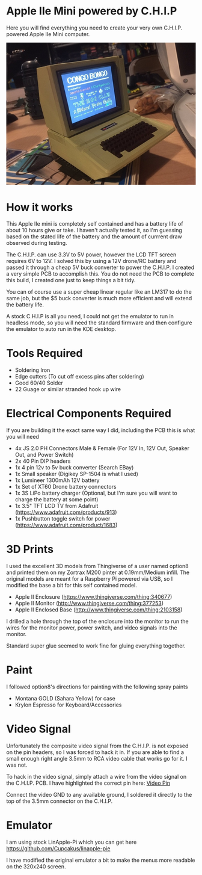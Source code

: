# Apple IIe Mini powered by C.H.I.P
Here you will find everything you need to create your very own C.H.I.P. powered Apple IIe Mini computer.

![Finished Build](./BuildImages/BuildImage3.jpg)

# How it works
This Apple IIe mini is completely self contained and has a battery life of about 10 hours give or take.  I haven't actually tested it, so I'm guessing based on the stated life of the battery and the amount of currrent draw observed during testing.

The C.H.I.P. can use 3.3V to 5V power, however the LCD TFT screen requires 6V to 12V.  I solved this by using a 12V drone/RC battery and passed it through a cheap 5V buck converter to power the C.H.I.P.  I created a very simple PCB to accomplish this.  You do not need the PCB to complete this build, I created one just to keep things a bit tidy.

You can of course use a super cheap linear regular like an LM317 to do the same job, but the $5 buck converter is much more efficient and will extend the battery life.

A stock C.H.I.P is all you need, I could not get the emulator to run in headless mode, so you will need the standard firmware and then configure the emulator to auto run in the KDE desktop.

# Tools Required
- Soldering Iron
- Edge cutters (To cut off excess pins after soldering)
- Good 60/40 Solder
- 22 Guage or similar stranded hook up wire

# Electrical Components Required
If you are building it the exact same way I did, including the PCB this is what you will need
- 4x JS 2.0 PH Connectors Male & Female (For 12V In, 12V Out, Speaker Out, and Power Switch)
- 2x 40 Pin DIP headers
- 1x 4 pin 12v to 5v buck converter (Search EBay)
- 1x Small speaker (Digikey SP-1504 is what I used)
- 1x Lumineer 1300mAh 12V battery
- 1x Set of XT60 Drone battery connectors
- 1x 3S LiPo battery charger (Optional, but I'm sure you will want to charge the battery at some point)
- 1x 3.5" TFT LCD TV from Adafruit (https://www.adafruit.com/products/913)
- 1x Pushbutton toggle switch for power (https://www.adafruit.com/product/1683)

# 3D Prints
I used the excellent 3D models from Thingiverse of a user named option8 and printed them on my Zortrax M200 pinter at 0.19mm/Medium infill.  The original models are meant for a Raspberry Pi powered via USB, so I modified the base a bit for this self contained model.
- Apple II Enclosure (https://www.thingiverse.com/thing:340677)
- Apple II Monitor (http://www.thingiverse.com/thing:377253)
- Apple II Enclosed Base (http://www.thingiverse.com/thing:2103158)

I drilled a hole through the top of the enclosure into the monitor to run the wires for the monitor power, power switch, and video signals into the monitor.

Standard super glue seemed to work fine for gluing everything together.

# Paint
I followed option8's directions for painting with the following spray paints
- Montana GOLD (Sahara Yellow) for case
- Krylon Espresso for Keyboard/Accessories

# Video Signal
Unfortunately the composite video signal from the C.H.I.P. is not exposed on the pin headers, so I was forced to hack it in.  If you are able to find a small enough right angle 3.5mm to RCA video cable that works go for it.  I was not.

To hack in the video signal, simply attach a wire from the video signal on the C.H.I.P. PCB.  I have highlighted the correct pin here: [Video Pin](./BuildImages/VideoPin.png)

Connect the video GND to any available ground, I soldered it directly to the top of the 3.5mm connector on the C.H.I.P.

# Emulator
I am using stock LinApple-Pi which you can get here https://github.com/Cupcakus/linapple-pie

I have modified the original emulator a bit to make the menus more readable on the 320x240 screen.
